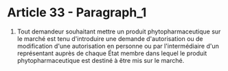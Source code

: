 # Article 33 - Paragraph_1

1. Tout demandeur souhaitant mettre un produit phytopharmaceutique sur le marché est tenu d'introduire une demande d'autorisation ou de modification d'une autorisation en personne ou par l'intermédiaire d'un représentant auprès de chaque État membre dans lequel le produit phytopharmaceutique est destiné à être mis sur le marché.